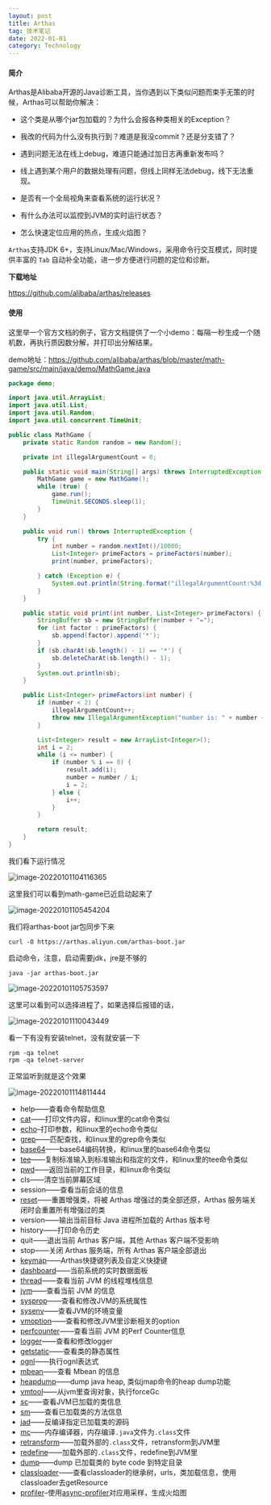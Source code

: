 ```yaml
---
layout: post
title: Arthas
tag: 技术笔记
date: 2022-01-01
category: Technology
---
```


#### 简介

Arthas是Alibaba开源的Java诊断工具，当你遇到以下类似问题而束手无策的时候，Arthas可以帮助你解决：

- 这个类是从哪个jar包加载的？为什么会报各种类相关的Exception？

- 我改的代码为什么没有执行到？难道是我没commit？还是分支错了？
- 遇到问题无法在线上debug，难道只能通过加日志再重新发布吗？
- 线上遇到某个用户的数据处理有问题，但线上同样无法debug，线下无法重现。
- 是否有一个全局视角来查看系统的运行状况？
- 有什么办法可以监控到JVM的实时运行状态？
- 怎么快速定位应用的热点，生成火焰图？

`Arthas`支持JDK 6+，支持Linux/Mac/Windows，采用命令行交互模式，同时提供丰富的 `Tab` 自动补全功能，进一步方便进行问题的定位和诊断。

**下载地址**

https://github.com/alibaba/arthas/releases

#### 使用

这里举一个官方文档的例子，官方文档提供了一个小demo：每隔一秒生成一个随机数，再执行质因数分解，并打印出分解结果。

demo地址：https://github.com/alibaba/arthas/blob/master/math-game/src/main/java/demo/MathGame.java

```java
package demo;

import java.util.ArrayList;
import java.util.List;
import java.util.Random;
import java.util.concurrent.TimeUnit;

public class MathGame {
    private static Random random = new Random();

    private int illegalArgumentCount = 0;

    public static void main(String[] args) throws InterruptedException {
        MathGame game = new MathGame();
        while (true) {
            game.run();
            TimeUnit.SECONDS.sleep(1);
        }
    }

    public void run() throws InterruptedException {
        try {
            int number = random.nextInt()/10000;
            List<Integer> primeFactors = primeFactors(number);
            print(number, primeFactors);

        } catch (Exception e) {
            System.out.println(String.format("illegalArgumentCount:%3d, ", illegalArgumentCount) + e.getMessage());
        }
    }

    public static void print(int number, List<Integer> primeFactors) {
        StringBuffer sb = new StringBuffer(number + "=");
        for (int factor : primeFactors) {
            sb.append(factor).append('*');
        }
        if (sb.charAt(sb.length() - 1) == '*') {
            sb.deleteCharAt(sb.length() - 1);
        }
        System.out.println(sb);
    }

    public List<Integer> primeFactors(int number) {
        if (number < 2) {
            illegalArgumentCount++;
            throw new IllegalArgumentException("number is: " + number + ", need >= 2");
        }

        List<Integer> result = new ArrayList<Integer>();
        int i = 2;
        while (i <= number) {
            if (number % i == 0) {
                result.add(i);
                number = number / i;
                i = 2;
            } else {
                i++;
            }
        }

        return result;
    }
}
```

我们看下运行情况

![image-20220101104116365](image-20220101104116365.png)

这里我们可以看到math-game已近启动起来了

![image-20220101105454204](image-20220101105454204.png)

我们将arthas-boot jar包同步下来

```shell
curl -O https://arthas.aliyun.com/arthas-boot.jar
```

启动命令，注意，启动需要jdk，jre是不够的

```shell
java -jar arthas-boot.jar
```

![image-20220101105753597](image-20220101105753597.png)

这里可以看到可以选择进程了，如果选择后报错的话，

![image-20220101110043449](image-20220101110043449.png)

看一下有没有安装telnet，没有就安装一下

```shell
rpm -qa telnet
rpm -qa telnet-server
```

正常监听到就是这个效果

![image-20220101114811444](image-20220101114811444.png)

- help——查看命令帮助信息
- [cat](https://arthas.aliyun.com/doc/cat.html)——打印文件内容，和linux里的cat命令类似
- [echo](https://arthas.aliyun.com/doc/echo.html)–打印参数，和linux里的echo命令类似
- [grep](https://arthas.aliyun.com/doc/grep.html)——匹配查找，和linux里的grep命令类似
- [base64](https://arthas.aliyun.com/doc/base64.html)——base64编码转换，和linux里的base64命令类似
- [tee](https://arthas.aliyun.com/doc/tee.html)——复制标准输入到标准输出和指定的文件，和linux里的tee命令类似
- [pwd](https://arthas.aliyun.com/doc/pwd.html)——返回当前的工作目录，和linux命令类似
- cls——清空当前屏幕区域
- session——查看当前会话的信息
- [reset](https://arthas.aliyun.com/doc/reset.html)——重置增强类，将被 Arthas 增强过的类全部还原，Arthas 服务端关闭时会重置所有增强过的类
- version——输出当前目标 Java 进程所加载的 Arthas 版本号
- history——打印命令历史
- quit——退出当前 Arthas 客户端，其他 Arthas 客户端不受影响
- stop——关闭 Arthas 服务端，所有 Arthas 客户端全部退出
- [keymap](https://arthas.aliyun.com/doc/keymap.html)——Arthas快捷键列表及自定义快捷键
- [dashboard](https://arthas.aliyun.com/doc/dashboard.html)——当前系统的实时数据面板
- [thread](https://arthas.aliyun.com/doc/thread.html)——查看当前 JVM 的线程堆栈信息
- [jvm](https://arthas.aliyun.com/doc/jvm.html)——查看当前 JVM 的信息
- [sysprop](https://arthas.aliyun.com/doc/sysprop.html)——查看和修改JVM的系统属性
- [sysenv](https://arthas.aliyun.com/doc/sysenv.html)——查看JVM的环境变量
- [vmoption](https://arthas.aliyun.com/doc/vmoption.html)——查看和修改JVM里诊断相关的option
- [perfcounter](https://arthas.aliyun.com/doc/perfcounter.html)——查看当前 JVM 的Perf Counter信息
- [logger](https://arthas.aliyun.com/doc/logger.html)——查看和修改logger
- [getstatic](https://arthas.aliyun.com/doc/getstatic.html)——查看类的静态属性
- [ognl](https://arthas.aliyun.com/doc/ognl.html)——执行ognl表达式
- [mbean](https://arthas.aliyun.com/doc/mbean.html)——查看 Mbean 的信息
- [heapdump](https://arthas.aliyun.com/doc/heapdump.html)——dump java heap, 类似jmap命令的heap dump功能
- [vmtool](https://arthas.aliyun.com/doc/vmtool.html)——从jvm里查询对象，执行forceGc
- [sc](https://arthas.aliyun.com/doc/sc.html)——查看JVM已加载的类信息
- [sm](https://arthas.aliyun.com/doc/sm.html)——查看已加载类的方法信息
- [jad](https://arthas.aliyun.com/doc/jad.html)——反编译指定已加载类的源码
- [mc](https://arthas.aliyun.com/doc/mc.html)——内存编译器，内存编译`.java`文件为`.class`文件
- [retransform](https://arthas.aliyun.com/doc/retransform.html)——加载外部的`.class`文件，retransform到JVM里
- [redefine](https://arthas.aliyun.com/doc/redefine.html)——加载外部的`.class`文件，redefine到JVM里
- [dump](https://arthas.aliyun.com/doc/dump.html)——dump 已加载类的 byte code 到特定目录
- [classloader](https://arthas.aliyun.com/doc/classloader.html)——查看classloader的继承树，urls，类加载信息，使用classloader去getResource
- [profiler](https://arthas.aliyun.com/doc/profiler.html)–使用[async-profiler](https://github.com/jvm-profiling-tools/async-profiler)对应用采样，生成火焰图

